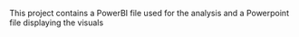 This project contains a PowerBI file used for the analysis and a Powerpoint file displaying the visuals
